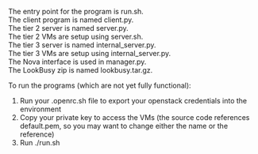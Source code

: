 The entry point for the program is run.sh.<br>
The client program is named client.py.<br>
The tier 2 server is named server.py.<br>
The tier 2 VMs are setup using server.sh.<br>
The tier 3 server is named internal_server.py.<br>
The tier 3 VMs are setup using internal_server.py.<br>
The Nova interface is used in manager.py.<br>
The LookBusy zip is named lookbusy.tar.gz.<br>

To run the programs (which are not yet fully functional):<br>
1) Run your .openrc.sh file to export your openstack credentials into the environment<br>
2) Copy your private key to access the VMs (the source code references default.pem, so you may want to change either the name or the reference)<br>
3) Run ./run.sh
